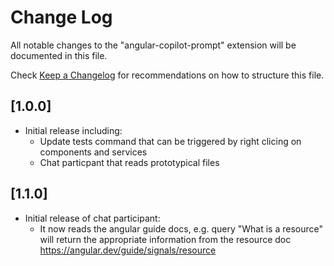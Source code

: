 # Change Log

All notable changes to the "angular-copilot-prompt" extension will be documented in this file.

Check [Keep a Changelog](http://keepachangelog.com/) for recommendations on how to structure this file.

## [1.0.0]

- Initial release including:
  - Update tests command that can be triggered by right clicing on components and services
  - Chat particpant that reads prototypical files

## [1.1.0]

- Initial release of chat participant:
  - It now reads the angular guide docs, e.g. query "What is a resource" will return the appropriate information from the resource doc https://angular.dev/guide/signals/resource
